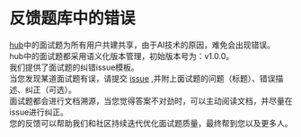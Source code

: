 # 反馈题库中的错误

[hub](https://pinkprisma.com)中的面试题为所有用户共建共享，由于AI技术的原因，难免会出现错误。
<br/>
hub中的面试题都采用语义化版本管理，初始版本号为：v1.0.0。
<br/>
我们提供了面试题的纠错issue模板。
<br/>
当您发现某道面试题有误，请提交 [issue](https://github.com/weicanie/prisma-ai/issues) ,并附上面试题的问题（标题）、错误描述、纠正（可选）。
<br/>
面试题都会进行文档溯源，当您觉得答案不对劲时，可以主动阅读文档，并尽量在issue进行纠正。
<br/>
您的反馈可以帮助我们和社区持续迭代优化面试题质量，最终帮到您以及更多人。
